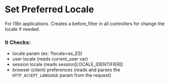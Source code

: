 Set Preferred Locale
====================

For I18n applications.
Creates a before_filter in all controllers for change the locale if needed.

### It Checks:

  * locale param (ex: ?locale=es_ES)
  * user locale (reads current_user var)
  * session locale (reads session[LOCALE_IDENTIFIER])
  * browser (client) preferences (reads and parses the `HTTP_ACCEPT_LANGUAGE` param from the request)